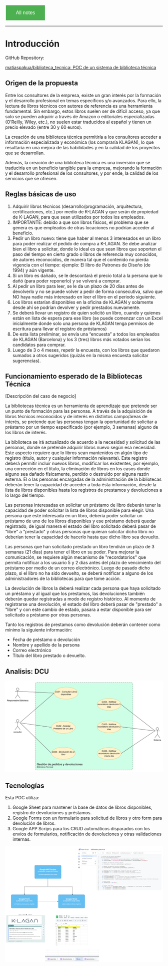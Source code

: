 <style>
  .back-button {
    background-color: #4CAF50; /* Green */
    border: none;
    color: white;
    padding: 15px 32px;
    text-align: center;
    text-decoration: none;
    display: inline-block;
    font-size: 16px;
    margin: 4px 2px;
    cursor: pointer;
  }
</style>

<button class="back-button" onclick="window.location.href='https://matiaspakua.github.io/tech.notes.io'">All notes</button>

---
# Introducción 

GitHub Repository:

[matiaspakua/biblioteca_tecnica: POC de un sistema de biblioteca técnica](https://github.com/matiaspakua/biblioteca_tecnica)

## Origen de la propuesta

Entre los consultores de la empresa, existe un gran interés por la formación y el desarrollo profesional en temas específicos y/o avanzados. Para ello, la lectura de libros técnicos con autores de referencia es una herramienta fundamental. Sin embargo, estos libros suelen ser de difícil acceso, ya que solo se pueden adquirir a través de Amazon o editoriales especializadas (O’Reilly, Wiley, etc.), no suelen estar traducidos al español y tienen un precio elevado (entre 30 y 60 euros).

La creación de una biblioteca técnica permitiría a los consultores acceder a información especializada y económica (los compraría KLAGAN), lo que resultaría en una mejora de las habilidades y en la calidad de los proyectos que se desarrollan.

Además, la creación de una biblioteca técnica es una inversión que se traduciría en un beneficio tangible para la empresa, mejorando la formación y el desarrollo profesional de los consultores, y por ende, la calidad de los servicios que se ofrecen.

## Reglas básicas de uso

1. Adquirir libros técnicos (desarrollo/programación, arquitectura, certificaciones, etc.) por medio de K-LAGAN y que serán de propiedad de K-LAGAN, para que sean utilizados por todos los empleados.
2. IMPORTANTE: debido a que son libros físicos, el problema que se genera es que empleados de otras locaciones no podrían acceder al beneficio.
3. Pedir un libro nuevo: tiene que haber al menos 3 interesados en un libro para poder realizar el pedido de compra a K-LAGAN. Se debe analizar bien el libro a solicitar, donde lo ideal es que sean libros que soporten el paso del tiempo en cierto grado o libros de referencia muy conocidos, de autores reconocidos, de manera tal que el contenido no pierda vigencia con el tiempo: ejemplo: El libro de Patrones de Diseño (de 1994) y aún vigente.
4. Si un libro es dañado, se le descontará el precio total a la persona que lo dañó (para poder reponerlo) y se volverá a comprar.
5. Al pedir un libro para leer, se le da un plazo de 20 días antes de devolverlo y no se puede volver a pedir de forma consecutiva, salvo que NO haya nadie más interesado en leer el libro en el periodo siguiente.
6. Los libros estarían disponibles en la oficina de KLAGAN y solamente desde ahí se podrían devolver y pedir prestados nuevamente.
7. Se deberá llevar un registro de quien solicitó un libro, cuando y quienes están en lista de espera para ese libro (se puede comenzar con un Excel inicialmente donde solo una persona de KLAGAN tenga permisos de escritura para llevar el registro de préstamos)
8. De esta lista preliminar, se envía una “encuesta” a todos los empleados de KLAGAN (Barcelona) y los 3 (tres) libros más votados serían los candidatos para comprar. 
9. Luego de 3 o 4 meses, repetir la encuesta, con los libros que quedaron sumados a otros sugeridos (quizás en la misma encuesta solicitar sugerencias).

## Funcionamiento esperado de la Bibliotecas Técnica

[Descripción del caso de negocio]

La bibliotecas técnica es un herramienta de aprendizaje que pretende ser un punto de formación para las personas. A través de la adquisición de libros técnicos reconocidos y de interés en distintos campo/áreas de interés, se pretende que las personas tengan la oportunidad de solicitar a préstamo por un tiempo especificado (por ejemplo, 3 semanas) alguno de los libros de interés. 

La biblioteca se irá actualizado de acuerdo a la necesidad y solicitud de las personas, donde se pretende adquirir libros nuevo según esa necesidad. Este aspecto requiere que lo libros sean mantenidos en algún tipo de registro (titulo, autor y cualquier información relevante). Este registro deberá permitir incluir nuevos libros, modificar los existentes, por ejemplo, una corrección en el titulo, la eliminación de libros en los casos donde alguno sea dañado físicamente, perdido o destruido por alguna razón externa. El o las personas encargadas de la administración de la bibliotecas deberán tener la capacidad de acceder a toda ésta información, desde la lista de libros disponibles hasta los registros de prestamos y devoluciones a lo largo del tiempo.

Las personas interesadas en solicitar un préstamo de libro deberán tener la capacidad de poder solicitar la lista de libros disponible para elegir. Una persona que este interesada en un libro, debería poder solicitar un préstamo de uno de los libros disponibles y ese préstamo deberá quedar registrado, de igual manera el estado del libro solicitado deberá pasar de "libre" a "prestado" y otras personas que quieran solicitar dicho libro no deberían tener la capacidad de hacerlo hasta que dicho libro sea devuelto.

Las personas que han solicitado prestado un libro tendrán un plazo de 3 semanas (21 días) para tener el libro en su poder. Para mejorar la comunicación, se requiere algún mecanismo de "recordatorios" que permita notificar a los usuario 5 y 2 días antes del plazo de vencimiento del préstamo por medio de un correo electrónico. Luego de pasado dicho plazo, si el libro no ha sido devuelto, se deberá notificar a alguno de los administradores de la bibliotecas para que tome acción.

La devolución de libros la deberá realizar cada persona que haya solicitado un préstamo y al igual que los prestamos, las devoluciones también deberán quedar registradas a modo de registro histórico. Al momento de registrarse una devolución, el estado del libro deberá pasar de "prestado" a "libre" y con este cambio de estado, pasara a estar disponible para ser solicitado a préstamo por otras personas.

Tanto los registros de prestamos como devolución deberán contener como mínimo la siguiente información:

 - Fecha de préstamo o devolución
 - Nombre y apellido de la persona
 - Correo electrónico
 - Titulo del libro prestado o devuelto.

## Analisis: DCU

![](../../images/dcu_general.png)

## Tecnologías

Esta POC utiliza:

1. Google Sheet para mantener la base de datos de libros disponibles, registro de devoluciones y préstamos.
2. Google Forms con un formulario para solicitud de libros y otro form para devolución de libros.
3. Google APP Scrips para los CRUD automáticos disparados con los envios de formularios, notificación de devoluciones y otras validaciones internas.


![](../../images/c3_componentes_bilbioteca.png)